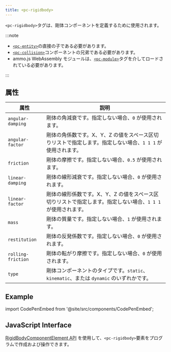 ```yaml
---
title: <pc-rigidbody>
---
```


`<pc-rigidbody>`タグは、剛体コンポーネントを定義するために使用されます。

:::note

* [`<pc-entity>`](../pc-entity)の直接の子である必要があります。
* [`<pc-collision>`](../pc-collision)コンポーネントの兄弟である必要があります。
* ammo.js WebAssembly モジュールは、[`<pc-module>`](../pc-module)タグを介してロードされている必要があります。

:::

## 属性

<div className="nowrap-first-col">

| 属性 | 説明 |
| --- | --- |
| `angular-damping` | 剛体の角減衰です。指定しない場合、`0` が使用されます。 |
| `angular-factor` | 剛体の角係数です。X、Y、Z の値をスペース区切りリストで指定します。指定しない場合、`1 1 1` が使用されます。 |
| `friction` | 剛体の摩擦です。指定しない場合、`0.5` が使用されます。 |
| `linear-damping` | 剛体の線形減衰です。指定しない場合、`0` が使用されます。 |
| `linear-factor` | 剛体の線形係数です。X、Y、Z の値をスペース区切りリストで指定します。指定しない場合、`1 1 1` が使用されます。 |
| `mass` | 剛体の質量です。指定しない場合、`1` が使用されます。 |
| `restitution` | 剛体の反発係数です。指定しない場合、`0` が使用されます。 |
| `rolling-friction` | 剛体の転がり摩擦です。指定しない場合、`0` が使用されます。 |
| `type` | 剛体コンポーネントのタイプです。`static`、`kinematic`、または `dynamic` のいずれかです。 |

</div>

## Example

import CodePenEmbed from '@site/src/components/CodePenEmbed';

<CodePenEmbed id="XJrqjJr" title="<pc-rigidbody> の例" />

## JavaScript Interface

[RigidBodyComponentElement API](https://api.playcanvas.com/web-components/classes/RigidBodyComponentElement.html) を使用して、`<pc-rigidbody>`要素をプログラムで作成および操作できます。
